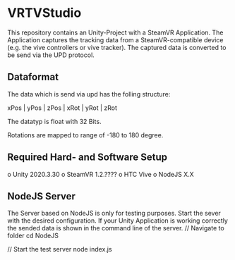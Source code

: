 # VRTVStudio
This repository contains an Unity-Project with a SteamVR Application.
The Application captures the tracking data from a SteamVR-compatible device (e.g. the vive controllers or vive tracker). The captured data is converted to be send via the UPD protocol.

## Dataformat
The data which is send via upd has the folling structure:

xPos | yPos | zPos | xRot | yRot | zRot

The datatyp is float with 32 Bits.

Rotations are mapped to range of -180 to 180 degree.

## Required Hard- and Software Setup
o Unity 2020.3.30
o SteamVR 1.2.????
o HTC Vive
o NodeJS X.X

## NodeJS Server
The Server based on NodeJS is only for testing purposes. Start the sever with the desired configuration.
If your Unity Application is working correctly the sended data is shown in the command line of the server.
// Navigate to folder
cd NodeJS

// Start the test server
node index.js
